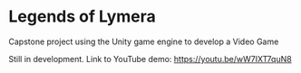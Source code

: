 # Legends of Lymera


Capstone project using the Unity game engine to develop a Video Game


Still in development. Link to YouTube demo: https://youtu.be/wW7IXT7quN8
